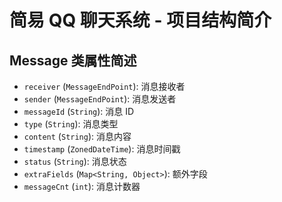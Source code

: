 # 简易 QQ 聊天系统 - 项目结构简介

## Message 类属性简述

- `receiver` (`MessageEndPoint`): 消息接收者
- `sender` (`MessageEndPoint`): 消息发送者
- `messageId` (`String`): 消息 ID
- `type` (`String`): 消息类型
- `content` (`String`): 消息内容
- `timestamp` (`ZonedDateTime`): 消息时间戳
- `status` (`String`): 消息状态
- `extraFields` (`Map<String, Object>`): 额外字段
- `messageCnt` (`int`): 消息计数器
